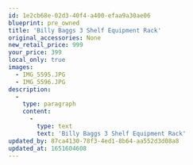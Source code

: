 ```yaml
---
id: 1e2cb68e-02d3-40f4-a400-efaa9a30ae06
blueprint: pre_owned
title: 'Billy Baggs 3 Shelf Equipment Rack'
original_accessories: None
new_retail_price: 999
your_price: 399
local_only: true
images:
  - IMG_5595.JPG
  - IMG_5596.JPG
description:
  -
    type: paragraph
    content:
      -
        type: text
        text: 'Billy Baggs 3 Shelf Equipment Rack'
updated_by: 87ca4130-78f3-4ed1-8b64-aa552d3d08a8
updated_at: 1651604608
---
```

